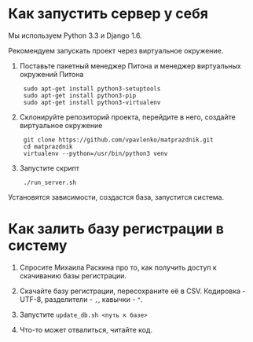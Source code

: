 Как запустить сервер у себя
===========================

Мы используем Python 3.3 и Django 1.6.

Рекомендуем запускать проект через виртуальное окружение.

1. Поставьте пакетный менеджер Питона и менеджер виртуальных окружений Питона

        sudo apt-get install python3-setuptools
        sudo apt-get install python3-pip
        sudo apt-get install python3-virtualenv

3. Склонируйте репозиторий проекта, перейдите в него, создайте виртуальное окружение

        git clone https://github.com/vpavlenko/matprazdnik.git
        cd matprazdnik
        virtualenv --python=/usr/bin/python3 venv

4. Запустите скрипт

        ./run_server.sh

Установятся зависимости, создастся база, запустится система.



Как залить базу регистрации в систему
=================

1. Спросите Михаила Раскина про то, как получить доступ к скачиванию базы регистрации.

2. Скачайте базу регистрации, пересохраните её в CSV. Кодировка - UTF-8, разделители - `,`, кавычки - `"`.

3. Запустите `update_db.sh <путь к базе>`

4. Что-то может отвалиться, читайте код.
